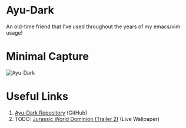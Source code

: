 # Ayu-Dark
An old-time friend that I've used throughout the years of my emacs/vim usage!

# Minimal Capture
![Ayu-Dark](./assets/ayu-dark.png)

# Useful Links
1. [Ayu-Dark Repository](https://github.com/catppuccin/catppuccin) (GitHub)
2. TODO: [Jurassic World Dominion (Trailer 2)](https://www.youtube.com/watch?v=k-RY-1UPFgQ) (Live Wallpaper)
